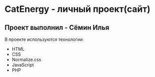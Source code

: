 # CatEnergy - личный проект(сайт)
## Проект выполнил - Сёмин Илья

  В проекте используются технологии:
  - HTML
  - CSS
  - Normalize.css
  - JavaScript
  - PHP

